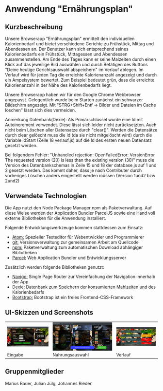 Anwendung "Ernährungsplan"
===============================

Kurzbeschreibung
----------------
Unsere Browserapp "Ernährungsplan" ermittelt den individuellen Kalorienbedarf und bietet verschiedene Gerichte zu Frühstück, Mittag und Abendessen an. Der Benutzer kann sich  entsprechend seines Kalorienbedarfs ein Frühstück, Mittagessen und Abendessen zusammenstellen. Am Ende des Tages kann er seine Malzeiten durch einen Klick auf das jeweilige Bild auswählen und durch Betätigen des Buttons "Deine heutige Gerichtsauswahl abspeichern" im Verlauf ablegen.
Im Verlauf wird für jeden Tag die erreichte Kalorienanzahl angezeigt und durch ein Ampelsystem bewertet. Zum Beispiel bedeutet grün, dass die erreichte Kalorienanzahl in der Nähe des Kalorienbedarfs liegt.

Unsere Browserapp haben wir für den Google Chrome Webbrowser angepasst. Gelegentlich wurde beim Starten zunächst ein schwarzer Bildschirm angezeigt. Mit "STRG+Shift+Entf -> Bilder und Dateien im Cache löschen" lässt sich dies vermeiden.

Anmerkung Datenbank(Dexie):
Als Primärschlüssel wurde eine Id mit Autoincrement verwendet. Diese lässt sich leider nicht zurücksetzten. Auch nicht beim Löschen aller Datensatze durch "clear()". Werden die Datensätze durch clear gelöscht muss die Id (da sie nicht mitgelöscht wird) durch die Variable idStart (Zeile 18 verlauf.js) auf die Id des ersten neuen Datensatz gesetzt werden.

 Bei folgendem Fehler: "Unhandled rejection: OpenFailedError: VersionError The requested version (20) is less than the existing version (30)" muss die Version des Datenbankschemas in Zeile 15 und 18 der database.js auf 1 und 2 gesetzt werden. Das kommt daher, dass je nach Contributer durch vorheriges Löschen anders eingestellt werden müssen (Version 1und2 bzw 2und2)




Verwendete Technologien
-----------------------

Die App nutzt den Node Package Manager npm als Paketverwaltung. Auf diese
Weise werden der Application Bundler ParcelJS sowie eine Hand voll externe
Bibliotheken für die Anwendung installiert.

Folgende Entwicklungswerkzeuge kommen stattdessen zum Einsatz:

 * [Atom:](https://atom.io/) Spezieller Texteditor für Webentwickler und Programmierer
 * [git:](https://git-scm.com/") Versionsverwaltung zur gemeinsamen Arbeit am Quellcode
 * [npm:](https://nodejs.org/") Paketverwaltung zum automatischen Download abhängiger Bibliotheken
 * [Parcel:](https://parceljs.org/") Web Application Bundler und Entwicklungsserver

Zusätzlich werden folgende Bibliotheken genutzt:

 * [Navigo:](https://github.com/krasimir/navigo) Single Page Router zur Vereinfachung der Navigation innerhalb der App
 * [Dexie:](https://dexie.org) Datenbank zum Speichern der konsumierten Mahlzeiten und des Kalorienbedarfs
 * [Bootstrap:](https://getbootstrap.com/) Bootstrap ist ein freies Frontend-CSS-Framework

UI-Skizzen und Screenshots
--------------------------

<table style="max-width: 100%;">
    <tr>
        <td>
            <img src="Eingabe.png" style="display: block; width: 100%;" />
        </td>
        <td>
            <img src="Nahrungsauswahl.png" style="display: block; width: 100%;" />
        </td>
        <td>
            <img src="Verlauf.png" style="display: block; width: 100%;" />
        </td>
    </tr>
    <tr>
        <td>
            Eingabe
        </td>
        <td>
            Nahrungsauswahl
        </td>
        <td>
            Verlauf
        </td>
    </tr>
</table>

Gruppenmitglieder
-----------------
Marius Bauer, Julian Jülg, Johannes Rieder
